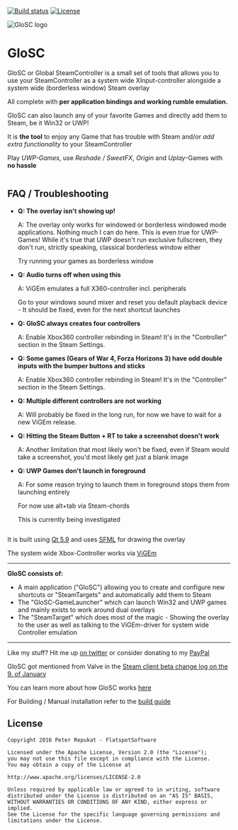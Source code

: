 [![Build status](https://ci.appveyor.com/api/projects/status/ph7g8xcct9hab6fp?svg=true)](https://ci.appveyor.com/project/Alia5/glosc) [![License](https://img.shields.io/badge/License-Apache%202.0-blue.svg)](https://opensource.org/licenses/Apache-2.0)

![GloSC logo](https://github.com/Alia5/GloSC/blob/master/GloSC_Icon_small.png?raw=true "GloSC logo")

# GloSC

GloSC or Global SteamController is a small set of tools that allows you to use your SteamController as a system wide XInput-controller alongside a system wide (borderless window) Steam overlay

All complete with **per application bindings and working rumble emulation.**

GloSC can also launch any of your favorite Games and directly add them to Steam, be it Win32 or UWP!

It is **the tool** to enjoy any Game that has trouble with Steam and/or *add extra functionality* to your SteamController

Play *UWP-Games*, use *Reshade / SweetFX*, *Origin* and *Uplay*-Games with **no hassle**

```
```

## FAQ / Troubleshooting

* **Q: The overlay isn't showing up!**

  A: The overlay only works for windowed or borderless windowed mode applications. Nothing much I can do here.
     This is even true for UWP-Games! While it's true that UWP doesn't run exclusive fullscreen, they don't run, strictly speaking, classical borderless window either
     
     Try running your games as borderless window
     
* **Q: Audio turns off when using this**

  A: ViGEm emulates a full X360-controller incl. peripherals
  
  Go to your windows sound mixer and reset you default playback device - It should be fixed, even for the next shortcut launches

* **Q: GloSC always creates four controllers**

  A: Enable Xbox360 controller rebinding in Steam! It's in the "Controller" section in the Steam Settings. 
  
* **Q: Some games (Gears of War 4, Forza Horizons 3) have odd double inputs with the bumper buttons and sticks**

  A: Enable Xbox360 controller rebinding in Steam! It's in the "Controller" section in the Steam Settings. 

* **Q: Multiple different controllers are not working**

  A: Will probably be fixed in the long run, for now we have to wait for a new ViGEm release.

* **Q: Hitting the Steam Button + RT to take a screenshot doesn't work**

  A: Another limitation that most likely won't be fixed, even if Steam would take a screenshot, you'd most likely get just a blank image

* **Q: UWP Games don't launch in foreground**

  A: For some reason trying to launch them in foreground stops them from launching entirely
  
     For now use alt+tab via Steam-chords
     
     This is currently being investigated
```
```

It is built using [Qt 5.9](https://www.qt.io/) and uses [SFML](http://www.sfml-dev.org/) for drawing the overlay

The system wide Xbox-Controller works via [ViGEm](https://github.com/nefarius/ViGEm)

---

**GloSC consists of:**
 
 * A main application ("GloSC") allowing you to create and configure new shortcuts or "SteamTargets" and automatically add them to Steam
 * The "GloSC-GameLauncher" which can launch Win32 and UWP games and mainly exists to work around dual overlays
 * The "SteamTarget" which does most of the magic - Showing the overlay to the user as well as talking to the ViGEm-driver for system wide Controller emulation

---

Like my stuff? Hit me up [on twitter](https://twitter.com/Flatspotpics) or consider donating to my [PayPal](https://www.paypal.me/Flatspotpics)

GloSC got mentioned from Valve in the [Steam client beta change log on the 9. of January](https://twitter.com/flatspotpics/status/818697837055770624)

You can learn more about how GloSC works [here](https://behind.flatspot.pictures/third-party-steam-controller-software-part2-my-take-on-it/)

For Building / Manual installation refer to the [build guide](https://github.com/Alia5/GloSC/blob/master/Build_Install.md)


## License

```
Copyright 2016 Peter Repukat - FlatspotSoftware

Licensed under the Apache License, Version 2.0 (the "License");
you may not use this file except in compliance with the License.
You may obtain a copy of the License at

http://www.apache.org/licenses/LICENSE-2.0

Unless required by applicable law or agreed to in writing, software
distributed under the License is distributed on an "AS IS" BASIS,
WITHOUT WARRANTIES OR CONDITIONS OF ANY KIND, either express or implied.
See the License for the specific language governing permissions and
limitations under the License.
```
